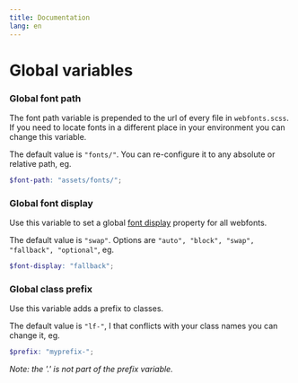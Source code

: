 ```yaml
---
title: Documentation
lang: en
---
```


# Global variables

### Global font path

The font path variable is prepended to the url of every file in `webfonts.scss`. If you need to locate fonts in a different place in your environment you can change this variable.

The default value is `"fonts/"`. You can re-configure it to any absolute or relative path, eg.

```scss
$font-path: "assets/fonts/";
```

### Global font display

Use this variable to set a global [font display](https://css-tricks.com/almanac/properties/f/font-display/) property for all webfonts.

The default value is `"swap"`. Options are `"auto", "block", "swap", "fallback", "optional"`, eg.

```scss
$font-display: "fallback";
```

### Global class prefix

Use this variable adds a prefix to classes.

The default value is `"lf-"`, I that conflicts with your class names you can change it, eg.

```scss
$prefix: "myprefix-";
```

*Note: the '.' is not part of the prefix variable.*
